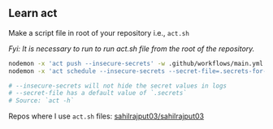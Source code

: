 ## Learn act

Make a script file in root of your repository i.e., `act.sh`

*Fyi: It is necessary to run to run act.sh file from the root of the repository.*

```bash
nodemon -x 'act push --insecure-secrets' -w .github/workflows/main.yml
nodemon -x 'act schedule --insecure-secrets --secret-file=.secrets-for-act' -w .github/workflows/main.yml -w .github/cron-job.sh

# --insecure-secrets will not hide the secret values in logs
# --secret-file has a default value of `.secrets`
# Source: `act -h`
```

Repos where I use `act.sh` files: [sahilrajput03/sahilrajput03](https://github.com/sahilrajput03/sahilrajput03/tree/master/.github)
